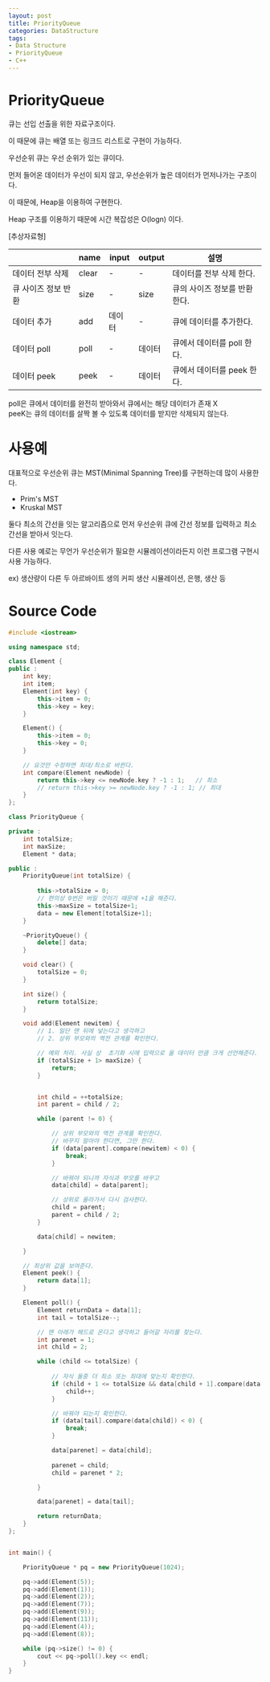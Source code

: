 ```yaml
---
layout: post
title: PriorityQueue
categories: DataStructure
tags: 
- Data Structure
- PriorityQueue
- C++
---
```


# **PriorityQueue**
큐는 선입 선출을 위한 자료구조이다.  

이 때문에 큐는 배열 또는 링크드 리스트로 구현이 가능하다.  

우선순위 큐는 우선 순위가 있는 큐이다. 

먼저 들어온 데이터가 우선이 되지 않고, 우선순위가 높은 데이터가 먼저나가는 구조이다.  

이 때문에, Heap을 이용하여 구현한다.  

Heap 구조를 이용하기 때문에 시간 복잡성은 O(logn) 이다.

[추상자료형]  
  
|         | name | input | output | 설명 |  
|-------|--------|---------|---------|---------|   
|데이터 전부 삭제   | clear  | -      | - | 데이터를 전부 삭제 한다.|  
|큐 사이즈 정보 반환| size     | -      | size | 큐의 사이즈 정보를 반환한다. |  
|데이터 추가       | add  | 데이터      | - | 큐에 데이터를 추가한다.|  
|데이터 poll       | poll      |  - | 데이터 | 큐에서 데이터를 poll 한다.|  
|데이터 peek       | peek      |  - | 데이터 | 큐에서 데이터를 peek 한다.|  

poll은 큐에서 데이터를 완전히 받아와서 큐에서는 해당 데이터가 존재 X  
peeK는 큐의 데이터를 살짝 볼 수 있도록 데이터를 받지만 삭제되지 않는다.

# **사용예**
대표적으로 우선순위 큐는 MST(Minimal Spanning Tree)를 구현하는데 많이 사용한다.  
- Prim's MST
- Kruskal MST  

둘다 최소의 간선을 잇는 알고리즘으로 먼저 우선순위 큐에 간선 정보를 입력하고 최소 간선을 받아서 잇는다.

다른 사용 예로는 무언가 우선순위가 필요한 시뮬레이션이라든지 이런 프로그램 구현시 사용 가능하다.  

ex) 생산량이 다른 두 아르바이트 생의 커피 생산 시뮬레이션, 은행, 생산 등


# **Source Code**
```c++
#include <iostream>

using namespace std;

class Element {
public :	
	int key;
	int item;
	Element(int key) {
		this->item = 0;
		this->key = key;
	}

	Element() {
		this->item = 0;
		this->key = 0;
	}

	// 요것만 수정하면 최대/최소로 바뀐다.
	int compare(Element newNode) {
		return this->key <= newNode.key ? -1 : 1;	// 최소 
		// return this->key >= newNode.key ? -1 : 1; // 최대
	}
};

class PriorityQueue {

private :
	int totalSize;
	int maxSize;
	Element * data;

public :
	PriorityQueue(int totalSize) {
		
		this->totalSize = 0;
		// 편의상 0번은 버릴 것이기 때문에 +1을 해준다.
		this->maxSize = totalSize+1;
		data = new Element[totalSize+1];
	}

	~PriorityQueue() {
		delete[] data;
	}

	void clear() {
		totalSize = 0;
	}

	int size() {
		return totalSize;
	}

	void add(Element newitem) {
		// 1. 일단 맨 뒤에 넣는다고 생각하고
		// 2. 상위 부모와의 역전 관계를 확인한다.

		// 예외 처리. 사실 상  초기화 시에 입력으로 올 데이터 만큼 크게 선언해준다.
		if (totalSize + 1> maxSize) {
			return;
		}


		int child = ++totalSize;
		int parent = child / 2;

		while (parent != 0) {

			// 상위 부모와의 역전 관계를 확인한다.
			// 바꾸지 말아야 한다면, 그만 한다.
			if (data[parent].compare(newitem) < 0) {
				break;
			}

			// 바꿔야 되니까 자식과 부모를 바꾸고
			data[child] = data[parent];

			// 상위로 올라가서 다시 검사한다.
			child = parent;
			parent = child / 2;
		}

		data[child] = newitem;

	}

	// 최상위 값을 보여준다.
	Element peek() {
		return data[1];
	}

	Element poll() {
		Element returnData = data[1];
		int tail = totalSize--;

		// 맨 아래가 헤드로 온다고 생각하고 들어갈 자리를 찾는다.
		int parenet = 1;
		int child = 2;

		while (child <= totalSize) {
			
			// 자식 둘중 더 최소 또는 최대에 맞는지 확인한다.
			if (child + 1 <= totalSize && data[child + 1].compare(data[child]) < 0) {
				child++;
			}

			// 바꿔야 되는지 확인한다.
			if (data[tail].compare(data[child]) < 0) {
				break;
			}

			data[parenet] = data[child];
			
			parenet = child;
			child = parenet * 2;

		}

		data[parenet] = data[tail];

		return returnData;
	}
};


int main() {

	PriorityQueue * pq = new PriorityQueue(1024);

	pq->add(Element(5));
	pq->add(Element(1));
	pq->add(Element(2));
	pq->add(Element(7));
	pq->add(Element(9));
	pq->add(Element(11));
	pq->add(Element(4));
	pq->add(Element(8));

	while (pq->size() != 0) {
		cout << pq->poll().key << endl;
	}
}
```